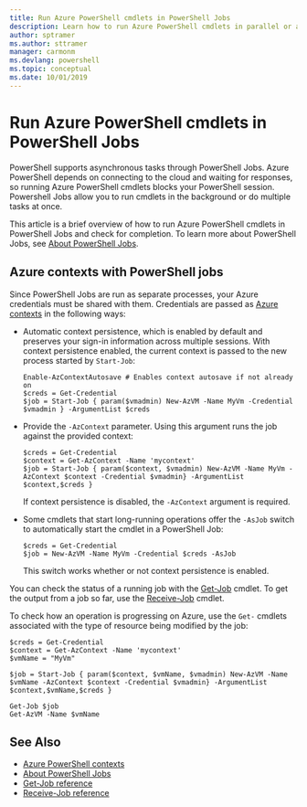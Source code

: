 ```yaml
---
title: Run Azure PowerShell cmdlets in PowerShell Jobs
description: Learn how to run Azure PowerShell cmdlets in parallel or as background tasks, using -AzJob and Start-Job.
author: sptramer
ms.author: sttramer
manager: carmonm
ms.devlang: powershell
ms.topic: conceptual
ms.date: 10/01/2019
---
```


# Run Azure PowerShell cmdlets in PowerShell Jobs

PowerShell supports asynchronous tasks through PowerShell Jobs. Azure PowerShell depends on connecting to the
cloud and waiting for responses, so running Azure PowerShell cmdlets blocks your PowerShell session.
Powershell Jobs allow you to run cmdlets in the background or do multiple tasks at once.

This article is a brief overview of how to run Azure PowerShell cmdlets in PowerShell Jobs and check for completion.
To learn more about PowerShell Jobs, see [About PowerShell Jobs](/powershell/module/microsoft.powershell.core/about/about_jobs).

## Azure contexts with PowerShell jobs

Since PowerShell Jobs are run as separate processes, your Azure credentials must be shared with them. Credentials are passed
as [Azure contexts](context-persistence.md) in the following ways:

* Automatic context persistence, which is enabled by default and preserves your sign-in information across multiple sessions.
  With context persistence enabled, the current context is passed to the new process started by `Start-Job`:

  ```azurepowershell-interactive
  Enable-AzContextAutosave # Enables context autosave if not already on
  $creds = Get-Credential
  $job = Start-Job { param($vmadmin) New-AzVM -Name MyVm -Credential $vmadmin } -ArgumentList $creds
  ```

* Provide the `-AzContext` parameter. Using this argument runs the job against the provided context:

  ```azurepowershell-interactive
  $creds = Get-Credential
  $context = Get-AzContext -Name 'mycontext'
  $job = Start-Job { param($context, $vmadmin) New-AzVM -Name MyVm -AzContext $context -Credential $vmadmin} -ArgumentList $context,$creds }
  ```

  If context persistence is disabled, the `-AzContext` argument is required.

* Some cmdlets that start long-running operations offer the `-AsJob` switch to
  automatically start the cmdlet in a PowerShell Job:

  ```azurepowershell-interactive
  $creds = Get-Credential
  $job = New-AzVM -Name MyVm -Credential $creds -AsJob
  ```

  This switch works whether or not context persistence is enabled.

You can check the status of a running job with the [Get-Job](/powershell/module/microsoft.powershell.core/get-job) cmdlet. To
get the output from a job so far, use the [Receive-Job](/powershell/module/microsoft.powershell.core/receive-job) cmdlet.

To check how an operation is progressing on Azure, use the `Get-` cmdlets associated with the
type of resource being modified by the job:

```azurepowershell-interactive
$creds = Get-Credential
$context = Get-AzContext -Name 'mycontext'
$vmName = "MyVm"

$job = Start-Job { param($context, $vmName, $vmadmin) New-AzVM -Name $vmName -AzContext $context -Credential $vmadmin} -ArgumentList $context,$vmName,$creds }

Get-Job $job
Get-AzVM -Name $vmName
```

## See Also

* [Azure PowerShell contexts](context-persistence.md)
* [About PowerShell Jobs](/powershell/module/microsoft.powershell.core/about/about_jobs)
* [Get-Job reference](/powershell/module/microsoft.powershell.core/get-job)
* [Receive-Job reference](/powershell/module/microsoft.powershell.core/receive-job)
